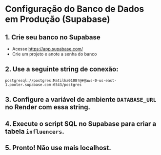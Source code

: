 # Configuração do Banco de Dados em Produção (Supabase)

## 1. Crie seu banco no Supabase
- Acesse https://app.supabase.com/
- Crie um projeto e anote a senha do banco

## 2. Use a seguinte string de conexão:

```
postgresql://postgres:Matilha0108!@#@aws-0-us-east-1.pooler.supabase.com:6543/postgres
```

## 3. Configure a variável de ambiente `DATABASE_URL` no Render com essa string.

## 4. Execute o script SQL no Supabase para criar a tabela `influencers`.

## 5. Pronto! Não use mais localhost. 